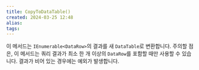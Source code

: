 ```yaml
---
title: CopyToDataTable()
created: 2024-03-25 12:48
alias:
tags:
---
```

이 메서드는 `IEnumerable<DataRow>`의 결과를 새 `DataTable`로 변환합니다. 
주의할 점은, 이 메서드는 쿼리 결과가 최소 한 개 이상의 `DataRow`를 포함할 때만 사용할 수 있습니다. 
결과가 비어 있는 경우에는 예외가 발생합니다.



